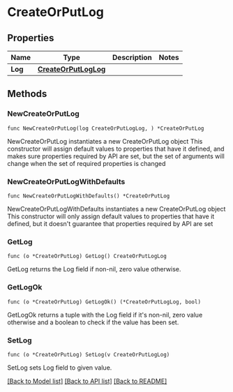 # CreateOrPutLog

## Properties

Name | Type | Description | Notes
------------ | ------------- | ------------- | -------------
**Log** | [**CreateOrPutLogLog**](CreateOrPutLogLog.md) |  | 

## Methods

### NewCreateOrPutLog

`func NewCreateOrPutLog(log CreateOrPutLogLog, ) *CreateOrPutLog`

NewCreateOrPutLog instantiates a new CreateOrPutLog object
This constructor will assign default values to properties that have it defined,
and makes sure properties required by API are set, but the set of arguments
will change when the set of required properties is changed

### NewCreateOrPutLogWithDefaults

`func NewCreateOrPutLogWithDefaults() *CreateOrPutLog`

NewCreateOrPutLogWithDefaults instantiates a new CreateOrPutLog object
This constructor will only assign default values to properties that have it defined,
but it doesn't guarantee that properties required by API are set

### GetLog

`func (o *CreateOrPutLog) GetLog() CreateOrPutLogLog`

GetLog returns the Log field if non-nil, zero value otherwise.

### GetLogOk

`func (o *CreateOrPutLog) GetLogOk() (*CreateOrPutLogLog, bool)`

GetLogOk returns a tuple with the Log field if it's non-nil, zero value otherwise
and a boolean to check if the value has been set.

### SetLog

`func (o *CreateOrPutLog) SetLog(v CreateOrPutLogLog)`

SetLog sets Log field to given value.



[[Back to Model list]](../README.md#documentation-for-models) [[Back to API list]](../README.md#documentation-for-api-endpoints) [[Back to README]](../README.md)


